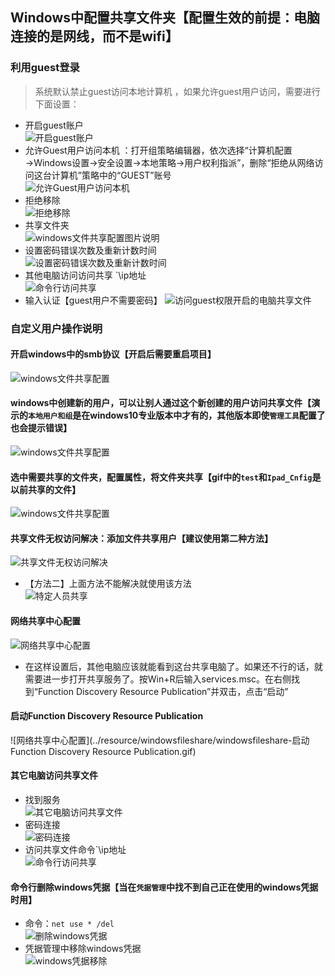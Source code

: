 ## Windows中配置共享文件夹【配置生效的前提：电脑连接的是网线，而不是wifi】

### 利用guest登录
> 系统默认禁止guest访问本地计算机 ，如果允许guest用户访问，需要进行下面设置：
* 开启guest账户<br>
  ![开启guest账户](../resource/windowsfileshare/windowsfileshare-开启guest账户.png)
* 允许Guest用户访问本机 ：打开组策略编辑器，依次选择“计算机配置→Windows设置→安全设置→本地策略→用户权利指派”，删除“拒绝从网络访问这台计算机”策略中的“GUEST”账号<br>
  ![允许Guest用户访问本机](../resource/windowsfileshare/windowsfileshare-允许Guest用户访问本机.png)
* 拒绝移除<br>
  ![拒绝移除](../resource/windowsfileshare/windowsfileshare-拒绝移除.png)
* 共享文件夹<br>
  ![windows文件共享配置图片说明](../resource/windowsfileshare/windowsfileshare-windows文件共享配置图片说明.png)
* 设置密码错误次数及重新计数时间<br>
  ![设置密码错误次数及重新计数时间](../resource/windowsfileshare/windowsfileshare-设置密码错误次数及重新计数时间.png)
* 其他电脑访问访问共享 `\\ip地址<br>
  ![命令行访问共享](../resource/windowsfileshare/windowsfileshare-命令行访问共享.png)
* 输入认证【guest用户不需要密码】
  ![访问guest权限开启的电脑共享文件](../resource/windowsfileshare/windowsfileshare-访问guest权限开启的电脑共享文件.png)
  
### 自定义用户操作说明
#### 开启windows中的smb协议【开启后需要重启项目】
![windows文件共享配置](../resource/windowsfileshare/windowsfileshare-开启windows中的smb协议.gif)

#### windows中创建新的用户，可以让别人通过这个新创建的用户访问共享文件【演示的`本地用户和组`是在windows10专业版本中才有的，其他版本即使`管理工具`配置了也会提示错误】
![windows文件共享配置](../resource/windowsfileshare/windowsfileshare-windows中创建用户.gif)

#### 选中需要共享的文件夹，配置属性，将文件夹共享【gif中的`test`和`Ipad_Cnfig`是以前共享的文件】
![windows文件共享配置](../resource/windowsfileshare/windowsfileshare-windows共享文件.gif)

#### 共享文件无权访问解决：添加文件共享用户【建议使用第二种方法】
![共享文件无权访问解决](../resource/windowsfileshare/windowsfileshare-共享文件无权访问解决.gif)
* 【方法二】上面方法不能解决就使用该方法<br>
  ![特定人员共享](../resource/windowsfileshare/windowsfileshare-特定人员共享.gif)

#### 网络共享中心配置
![网络共享中心配置](../resource/windowsfileshare/windowsfileshare-网络共享中心配置.gif)
* 在这样设置后，其他电脑应该就能看到这台共享电脑了。如果还不行的话，就需要进一步打开共享服务了。按Win+R后输入services.msc。在右侧找到“Function Discovery Resource Publication”并双击，点击“启动”

#### 启动Function Discovery Resource Publication
![网络共享中心配置](../resource/windowsfileshare/windowsfileshare-启动Function Discovery Resource Publication.gif)

#### 其它电脑访问共享文件
* 找到服务<br>
  ![其它电脑访问共享文件](../resource/windowsfileshare/windowsfileshare-其它电脑访问共享文件.png)
* 密码连接<br>
  ![密码连接](../resource/windowsfileshare/windowsfileshare-密码连接.png)
* 访问共享文件命令`\\ip地址<br>
  ![命令行访问共享](../resource/windowsfileshare/windowsfileshare-命令行访问共享.png)

#### 命令行删除windows凭据【当在`凭据管理`中找不到自己正在使用的windows凭据时用】
* 命令：`net use * /del`<br>
  ![删除windows凭据](../resource/windowsfileshare/windowsfileshare-删除windows凭据.png)
* 凭据管理中移除windows凭据<br>
  ![windows凭据移除](../resource/windowsfileshare/windowsfileshare-windows凭据移除.png)




